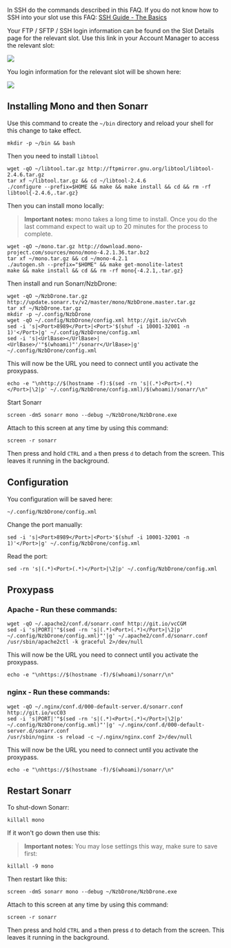 
In SSH do the commands described in this FAQ. If you do not know how to SSH into your slot use this FAQ: [SSH Guide - The Basics](https://www.feralhosting.com/faq/view?question=12)

Your FTP / SFTP / SSH login information can be found on the Slot Details page for the relevant slot. Use this link in your Account Manager to access the relevant slot:

![](https://raw.github.com/feralhosting/feralfilehosting/master/Feral%20Wiki/0%20Generic/slot_detail_link.png)

You login information for the relevant slot will be shown here:

![](https://raw.github.com/feralhosting/feralfilehosting/master/Feral%20Wiki/0%20Generic/slot_detail_ssh.png)

Installing Mono and then Sonarr
---

Use this command to create the `~/bin` directory and reload your shell for this change to take effect.

~~~
mkdir -p ~/bin && bash
~~~

Then you need to install `libtool`

~~~
wget -qO ~/libtool.tar.gz http://ftpmirror.gnu.org/libtool/libtool-2.4.6.tar.gz
tar xf ~/libtool.tar.gz && cd ~/libtool-2.4.6
./configure --prefix=$HOME && make && make install && cd && rm -rf libtool{-2.4.6,.tar.gz}
~~~

Then you can install mono locally:

> **Important notes:** mono takes a long time to install. Once you do the last command expect to wait up to 20 minutes for the process to complete.

~~~
wget -qO ~/mono.tar.gz http://download.mono-project.com/sources/mono/mono-4.2.1.36.tar.bz2
tar xf ~/mono.tar.gz && cd ~/mono-4.2.1
./autogen.sh --prefix="$HOME" && make get-monolite-latest
make && make install && cd && rm -rf mono{-4.2.1,.tar.gz}
~~~

Then install and run Sonarr/NzbDrone:

~~~
wget -qO ~/NzbDrone.tar.gz http://update.sonarr.tv/v2/master/mono/NzbDrone.master.tar.gz
tar xf ~/NzbDrone.tar.gz
mkdir -p ~/.config/NzbDrone
wget -qO ~/.config/NzbDrone/config.xml http://git.io/vcCvh
sed -i 's|<Port>8989</Port>|<Port>'$(shuf -i 10001-32001 -n 1)'</Port>|g' ~/.config/NzbDrone/config.xml
sed -i 's|<UrlBase></UrlBase>|<UrlBase>/'"$(whoami)"'/sonarr</UrlBase>|g' ~/.config/NzbDrone/config.xml
~~~

This will now be the URL you need to connect until you activate the proxypass.

~~~
echo -e "\nhttp://$(hostname -f):$(sed -rn 's|(.*)<Port>(.*)</Port>|\2|p' ~/.config/NzbDrone/config.xml)/$(whoami)/sonarr/\n"
~~~

Start Sonarr

~~~
screen -dmS sonarr mono --debug ~/NzbDrone/NzbDrone.exe
~~~

Attach to this screen at any time by using this command:

~~~
screen -r sonarr
~~~

Then press and hold `CTRL` and `a` then press `d` to detach from the screen. This leaves it running in the background.

Configuration
---

You configuration will be saved here:

~~~
~/.config/NzbDrone/config.xml
~~~

Change the port manually:

~~~
sed -i 's|<Port>8989</Port>|<Port>'$(shuf -i 10001-32001 -n 1)'</Port>|g' ~/.config/NzbDrone/config.xml
~~~

Read the  port:

~~~
sed -rn 's|(.*)<Port>(.*)</Port>|\2|p' ~/.config/NzbDrone/config.xml
~~~

Proxypass
---

### Apache - Run these commands:

~~~
wget -qO ~/.apache2/conf.d/sonarr.conf http://git.io/vcCGM
sed -i 's|PORT|'"$(sed -rn 's|(.*)<Port>(.*)</Port>|\2|p' ~/.config/NzbDrone/config.xml)"'|g' ~/.apache2/conf.d/sonarr.conf
/usr/sbin/apache2ctl -k graceful 2>/dev/null
~~~

This will now be the URL you need to connect until you activate the proxypass.

~~~
echo -e "\nhttps://$(hostname -f)/$(whoami)/sonarr/\n"
~~~

### nginx - Run these commands:

~~~
wget -qO ~/.nginx/conf.d/000-default-server.d/sonarr.conf http://git.io/vcC03
sed -i 's|PORT|'"$(sed -rn 's|(.*)<Port>(.*)</Port>|\2|p' ~/.config/NzbDrone/config.xml)"'|g' ~/.nginx/conf.d/000-default-server.d/sonarr.conf
/usr/sbin/nginx -s reload -c ~/.nginx/nginx.conf 2>/dev/null
~~~

This will now be the URL you need to connect until you activate the proxypass.

~~~
echo -e "\nhttps://$(hostname -f)/$(whoami)/sonarr/\n"
~~~

Restart Sonarr
---

To shut-down Sonarr:

~~~
killall mono
~~~

If it won't go down then use this:

> **Important notes:** You may lose settings this way, make sure to save first:

~~~
killall -9 mono
~~~

Then restart like this:

~~~
screen -dmS sonarr mono --debug ~/NzbDrone/NzbDrone.exe
~~~

Attach to this screen at any time by using this command:

~~~
screen -r sonarr
~~~

Then press and hold `CTRL` and `a` then press `d` to detach from the screen. This leaves it running in the background.



